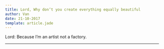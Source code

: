 ```yaml
---
title: Lord, Why don’t you create everything equally beautiful
author: Van
date: 21-10-2017
template: article.jade
---
```


Lord: Because I’m an artist not a factory.

---







